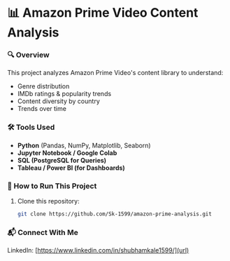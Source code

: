 # 📊 Amazon Prime Video Content Analysis

### 🔍 Overview
This project analyzes Amazon Prime Video's content library to understand:
- Genre distribution
- IMDb ratings & popularity trends
- Content diversity by country
- Trends over time

### 🛠 Tools Used
- **Python** (Pandas, NumPy, Matplotlib, Seaborn)
- **Jupyter Notebook / Google Colab**
- **SQL (PostgreSQL for Queries)**
- **Tableau / Power BI (for Dashboards)**

### 🚀 How to Run This Project
1. Clone this repository:
   ```sh
   git clone https://github.com/Sk-1599/amazon-prime-analysis.git

### 📬 Connect With Me
LinkedIn: [https://www.linkedin.com/in/shubhamkale1599/](url)
